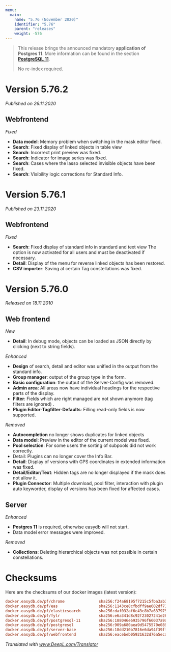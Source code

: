 ```yaml
---
menu:
  main:
    name: "5.76 (November 2020)"
    identifier: "5.76"
    parent: "releases"
    weight: -576
---
```


> This release brings the announced mandatory **application of Postgres 11**. More information can be found in the section **[PostgreSQL 11](../5.73#postgres-11)**.
>
> No re-index required.

# Version 5.76.2

*Published on 26.11.2020*

## Webfrontend

*Fixed*

- **Data model**: Memory problem when switching in the mask editor fixed.
- **Search**: Fixed display of linked objects in table view
- **Search**: Incorrect print preview was fixed.
- **Search**: Indicator for image series was fixed.
- **Search**: Cases where the lasso selected invisible objects have been fixed.
- **Search**: Visibility logic corrections for Standard Info.

# Version 5.76.1

*Published on 23.11.2020*

## Webfrontend

*Fixed*

- **Search**: Fixed display of standard info in standard and text view The option is now activated for all users and must be deactivated if necessary.
- **Detail**: Display of the menu for reverse linked objects has been restored.
- **CSV importer**: Saving at certain Tag constellations was fixed.

# Version 5.76.0

*Released on 18.11.2010*

## Web frontend

*New*

* **Detail**: In debug mode, objects can be loaded as JSON directly by clicking (next to string fields).

*Enhanced*

* **Design** of search, detail and editor was unified in the output from the standard info.
* **Group manager**: output of the group type in the form.
* **Basic configuration**: the output of the Server-Config was removed.
* **Admin area**: All areas now have individual headings for the respective parts of the display.
* **Filter**: Fields which are right managed are not shown anymore (tag filters are ignored) .
* **Plugin Editor-Tagfilter-Defaults**: Filling read-only fields is now supported.

*Removed*

* **Autocompletion** no longer shows duplicates for linked objects
* **Data model**: Preview in the editor of the current model was fixed.
* **Pool selection**: For some users the sorting of subpools did not work correctly.
* Detail: Plugins can no longer cover the Info Bar.
* **Detail**: Display of versions with GPS coordinates in extended information was fixed.
* **Detail/Editor/Text**: Hidden tags are no longer displayed if the mask does not allow it.
* **Plugin Connector**: Multiple download, pool filter, interaction with plugin auto keyworder, display of versions has been fixed for affected cases.

## Server

*Enhanced*

* **Postgres 11** is required, otherwise easydb will not start.
* Data model error messages were improved.

*Removed*

* **Collections**: Deleting hierarchical objects was not possible in certain constellations.

# Checksums
Here are the checksums of our docker images (latest version):

```ini
docker.easydb.de/pf/chrome               sha256:f24a68195f7215c5fba3ab3d0dca910ead74cc6659a5b2b3cdf8fe912d8d10e2
docker.easydb.de/pf/eas                  sha256:1143ce8cfbdff9ae602df7163150b34833637ae41600ebef5e164adc000e9202
docker.easydb.de/pf/elasticsearch        sha256:daf032af6c43c8b7a63797525478ad31d04a7e57924324089fd990c1b1de98d9
docker.easydb.de/pf/fylr                 sha256:e6a341d8c92f23027241e26f71ed811f65fd8176a133da0c92010405f9e8e13f
docker.easydb.de/pf/postgresql-11        sha256:188046e6935796f66037a9a9f6788ba7962160664dc5bcdcfdca4d7fe9ca04e7
docker.easydb.de/pf/postgresql           sha256:909a680aea9d5475570e089ca8e8cc8ebdc0c4e9c76c28789d1936795ed77715
docker.easydb.de/pf/server-base          sha256:18dd210b7816e6da94f39ff20480c87161d83530ec26f42608f5cff09d640a65
docker.easydb.de/pf/webfrontend          sha256:eacebeb05921632d76a5eca999a920f329bc413bf7287983c6805866cd40c95c
```

*Translated with www.DeepL.com/Translator*

